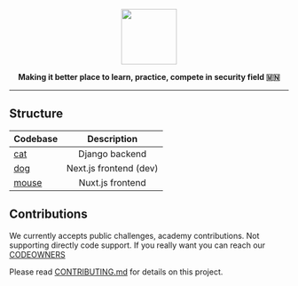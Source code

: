 <a href="https://oyusec.ml"><p align="center">
<img height=100 src="https://raw.githubusercontent.com/oyusec/oyusec/master/shield.png"/>

</p></a>

<p align="center">
  <strong>Making it better place to learn, practice, compete in security field 🇲🇳</strong>
</p>

---

## Structure

| Codebase             |      Description       |
| :------------------- | :--------------------: |
| [cat](cat)           |     Django backend     |
| [dog](dog)           | Next.js frontend (dev) |
| [mouse](mouse)       |    Nuxt.js frontend    |


## Contributions

We currently accepts public challenges, academy contributions. Not supporting directly code support. If you really want you can reach our [CODEOWNERS](https://github.com/oyusec/oyusec/blob/master/CODEOWNERS)

Please read [CONTRIBUTING.md](https://github.com/oyusec/oyusec/blob/master/CONTRIBUTING.md) for details on this project.